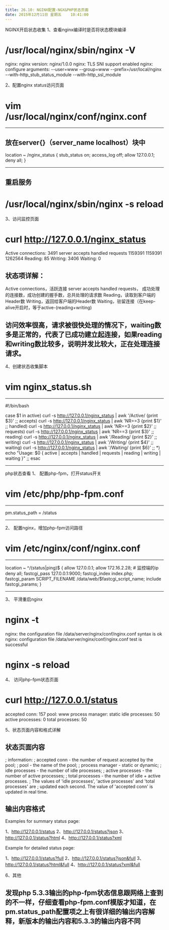 ```yaml
---
title: 26.10: NGINX配置-NGX&PHP状态页面
date: 2015年12月11日 星期五	 10:41:00
---
```

 
NGINX开启状态收集
1、查看nginx编译时是否将状态模块编译
# /usr/local/nginx/sbin/nginx -V
nginx: nginx version: nginx/1.0.0
nginx: TLS SNI support enabled
nginx: configure arguments: --user=www --group=www --prefix=/usr/local/nginx --with-http_stub_status_module --with-http_ssl_module
 
2、配置nginx status访问页面
# vim /usr/local/nginx/conf/nginx.conf
************************************
## 放在server{}（server_name localhost）块中
   location ~ /nginx_status {
            stub_status on;
            access_log off;
            allow 127.0.0.1;
            deny all;
   }
***************************************
## 重启服务
# /usr/local/nginx/sbin/nginx -s reload
 
3、访问监控页面
# curl http://127.0.0.1/nginx_status
Active connections: 3491
server accepts handled requests
 1159391 1159391 1262564
Reading: 85 Writing: 3406 Waiting: 0
 
## 状态项详解：
Active connections，活跃连接
server accepts handled requests，
成功处理的连接数，成功创建的握手数，总共处理的请求数
Reading，读取到客户端的Header数
Writing，返回给客户端的Header数
Waiting，驻留连接（在keep-alive开启时，等于active-(reading+writing)
 
## 访问效率很高，请求被很快处理的情况下，waiting数多是正常的，代表了已成功建立起连接，如果reading和writing数比较多，说明并发比较大，正在处理连接请求。
 
4、创建状态收集脚本
# vim nginx_status.sh
***********************************
#!/bin/bash
 
case $1 in
  active)
    curl -s http://127.0.0.1/nginx_status | awk '/Active/ {print $3}' ;;
  accepts)
    curl -s http://127.0.0.1/nginx_status | awk 'NR==3 {print $1}' ;;
  handled)
    curl -s http://127.0.0.1/nginx_status | awk 'NR==3 {print $2}' ;;
  requests)
    curl -s http://127.0.0.1/nginx_status | awk 'NR==3 {print $3}' ;;
  reading)
    curl -s http://127.0.0.1/nginx_status | awk '/Reading/ {print $2}' ;;
  writing)
    curl -s http://127.0.0.1/nginx_status | awk '/Writing/ {print $4}' ;;
  waiting)
    curl -s http://127.0.0.1/nginx_status | awk '/Waiting/ {print $6}' ;;
  *)
    echo "Usage: $0 { active | accepts | handled | requests | reading | writing | waiting }" ;;
esac
*********************************** 
php状态查看
1、 配置php-fpm，打开status开关
# vim /etc/php/php-fpm.conf
***********************************
pm.status_path = /status
***********************************
2、 配置nginx，增加php-fpm访问路径
# vim /etc/nginx/conf/nginx.conf
***********************************
location ~ ^/(status|ping)$ {
 allow 127.0.0.1;
 allow 172.16.2.28;      # 监控端的ip
 deny all;
 fastcgi_pass   127.0.0.1:9000;
 fastcgi_index  index.php;
 fastcgi_param  SCRIPT_FILENAME  /data/web/$fastcgi_script_name;
 include        fastcgi_params;
}
***********************************
3、 平滑重启nginx
# nginx -t
nginx: the configuration file /data/server/nginx/conf/nginx.conf syntax is ok
nginx: configuration file /data/server/nginx/conf/nginx.conf test is successful
# nginx -s reload
 
4、 访问php-fpm状态页面
# curl http://127.0.0.1/status
accepted conn:   157
pool:             www
process manager:  static
idle processes:   50
active processes: 0
total processes:  50
 
5、状态页面内容和格式详解
## 状态页面内容
; information:
;   accepted conn    - the number of request accepted by the pool;
;   pool             - the name of the pool;
;   process manager  - static or dynamic;
;   idle processes   - the number of idle processes;
;   active processes - the number of active processes;
;   total processes  - the number of idle + active processes.
; The values of 'idle processes', 'active processes' and 'total processes' are
; updated each second. The value of 'accepted conn' is updated in real time.
 
## 输出内容格式
Examples for summary status page:
 
1、http://127.0.0.1/status
2、http://127.0.0.1/status?json
3、http://127.0.0.1/status?html
4、http://127.0.0.1/status?xml
 
Example for detailed status page:
 
1、http://127.0.0.1/status?full
2、http://127.0.0.1/status?json&full
3、http://127.0.0.1/status?html&full
4、http://127.0.0.1/status?xml&full
 
6、其他
## 发现php 5.3.3输出的php-fpm状态信息跟网络上查到的不一样，仔细查看php-fpm.conf模版才知道，在pm.status_path配置项之上有很详细的输出内容解释，新版本的输出内容和5.3.3的输出内容不同
